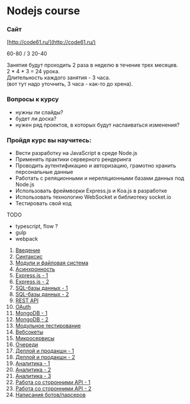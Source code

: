 # Nodejs course

### Сайт
[http://code61.ru/](http://code61.ru/)

60-80 / 3
20-40

Занятия будут проходить 2 раза в неделю в течение трех месяцев.  
2 * 4 * 3 = 24 урока.  
Длительность каждого занятия - 3 часа.  
(вот тут надо уточнить, 3 часа - как-то до хрена).  

### Вопросы к курсу
 - нужны ли слайды?
 - будет ли доска?
 - нужен ряд проектов, в которых будут наслаиваться изменения?

### Пройдя курс вы научитесь:  
- Вести разработку на JavaScript в среде Node.js  
- Применять практики серверного рендеринга  
- Проводить аутентификацию и авторизацию, грамотно хранить персональные данные  
- Работать с реляционными и нереляционными базами данных под Node.js  
- Использовать фреймворки Express.js и Koa.js в разработке  
- Использовать технологию WebSocket и библиотеку socket.io  
- Тестировать свой код  

TODO
 - typescript, flow ?
 - gulp
 - webpack

1. [Введение](/lessons/lesson_1.md)  
2. [Синтаксис](/lessons/lesson_2.md)  
3. [Модули и файловая система](/lessons/lesson_3.md)  
4. [Асинхронность](/lessons/lesson_4.md)  
5. [Express.js - 1](/lessons/lesson_5.md)  
6. [Express.js - 2](/lessons/lesson_6.md)  
7. [SQL-базы данных - 1](/lessons/lesson_7.md)  
8. [SQL-базы данных - 2](/lessons/lesson_8.md)  
9. [REST API](/lessons/lesson_9.md)  
10. [OAuth](/lessons/lesson_10.md)  
11. [MongoDB - 1](/lessons/lesson_11.md)  
12. [MongoDB - 2](/lessons/lesson_12.md)  
13. [Модульное тестирование](/lessons/lesson_13.md)  
14. [Вебсокеты](/lessons/lesson_14.md)  
15. [Микросервисы](/lessons/lesson_15.md)  
16. [Очереди](/lessons/lesson_16.md)  
17. [Деплой и продакшн - 1](/lessons/lesson_17.md)  
18. [Деплой и продакшн - 2](/lessons/lesson_18.md)  
19. [Аналитика - 1](/lessons/lesson_19.md)  
20. [Аналитика - 2](/lessons/lesson_20.md)  
21. [Аналитика - 3](/lessons/lesson_21.md)  
22. [Работа со сторонними API - 1](/lessons/lesson_22.md)
23. [Работа со сторонними API - 2](/lessons/lesson_23.md)
24. [Написания ботов/парсеров](/lessons/lesson_24.md)  
